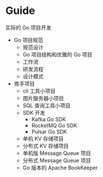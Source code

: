 # Guide

实际的 Go 项目开发

- Go 项目规范
  - 规范设计
  - Go 项目结构和优雅的 Go 项目
  - 工作流
  - 研发流程
  - 设计模式
- 练手项目
  - cli 工具小项目
  - 图片服务器小项目
  - SQL 查询工具小项目
  - SDK 开发
    - Kafka Go SDK
    - RocketMQ Go SDK
    - Pulsar Go SDK
  - 单机 KV 存储项目
  - 分布式 KV 存储项目
  - 单机版 Message Queue 项目
  - 分布式 Message Queue 项目
  - Go 版本的 Apache BookKeeper